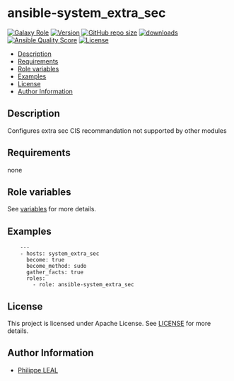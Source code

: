 # ansible-system_extra_sec

[![Galaxy Role](https://img.shields.io/badge/galaxy-system_extra_sec-purple?style=flat)](https://galaxy.ansible.com/lotusnoir/system_extra_sec)
[![Version](https://img.shields.io/github/release/lotusnoir/ansible-system_extra_sec.svg)](https://github.com/lotusnoir/ansible-system_extra_sec/releases/latest)
[![GitHub repo size](https://img.shields.io/github/repo-size/lotusnoir/ansible-system_extra_sec?color=orange&style=flat)](https://galaxy.ansible.com/lotusnoir/system_extra_sec)
[![downloads](https://img.shields.io/ansible/role/d/61810)](https://galaxy.ansible.com/lotusnoir/system_extra_sec)
[![Ansible Quality Score](https://img.shields.io/ansible/quality/61810)](https://galaxy.ansible.com/lotusnoir/system_extra_sec)
[![License](https://img.shields.io/badge/license-Apache--2.0-brightgreen?style=flat)](https://opensource.org/licenses/Apache-2.0)

<!-- START doctoc generated TOC please keep comment here to allow auto update -->
<!-- DON'T EDIT THIS SECTION, INSTEAD RE-RUN doctoc TO UPDATE -->

- [Description](#description)
- [Requirements](#requirements)
- [Role variables](#role-variables)
- [Examples](#examples)
- [License](#license)
- [Author Information](#author-information)

<!-- END doctoc generated TOC please keep comment here to allow auto update -->

## Description

Configures extra sec CIS recommandation not supported by other modules

## Requirements

none

## Role variables

See [variables](/defaults/main.yml) for more details.

## Examples

        ---
        - hosts: system_extra_sec
          become: true
          become_method: sudo
          gather_facts: true
          roles:
            - role: ansible-system_extra_sec

## License

This project is licensed under Apache License. See [LICENSE](/LICENSE) for more details.

## Author Information

- [Philippe LEAL](https://github.com/lotusnoir)
